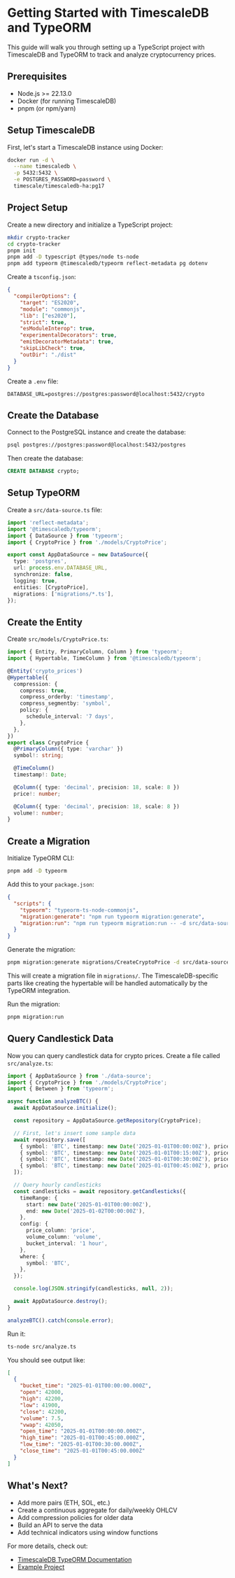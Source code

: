 # Getting Started with TimescaleDB and TypeORM

This guide will walk you through setting up a TypeScript project with TimescaleDB and TypeORM to track and analyze cryptocurrency prices.

## Prerequisites

- Node.js >= 22.13.0
- Docker (for running TimescaleDB)
- pnpm (or npm/yarn)

## Setup TimescaleDB

First, let's start a TimescaleDB instance using Docker:

```bash
docker run -d \
  --name timescaledb \
  -p 5432:5432 \
  -e POSTGRES_PASSWORD=password \
  timescale/timescaledb-ha:pg17
```

## Project Setup

Create a new directory and initialize a TypeScript project:

```bash
mkdir crypto-tracker
cd crypto-tracker
pnpm init
pnpm add -D typescript @types/node ts-node
pnpm add typeorm @timescaledb/typeorm reflect-metadata pg dotenv
```

Create a `tsconfig.json`:

```json
{
  "compilerOptions": {
    "target": "ES2020",
    "module": "commonjs",
    "lib": ["es2020"],
    "strict": true,
    "esModuleInterop": true,
    "experimentalDecorators": true,
    "emitDecoratorMetadata": true,
    "skipLibCheck": true,
    "outDir": "./dist"
  }
}
```

Create a `.env` file:

```env
DATABASE_URL=postgres://postgres:password@localhost:5432/crypto
```

## Create the Database

Connect to the PostgreSQL instance and create the database:

```bash
psql postgres://postgres:password@localhost:5432/postgres
```

Then create the database:

```sql
CREATE DATABASE crypto;
```

## Setup TypeORM

Create a `src/data-source.ts` file:

```typescript
import 'reflect-metadata';
import '@timescaledb/typeorm';
import { DataSource } from 'typeorm';
import { CryptoPrice } from './models/CryptoPrice';

export const AppDataSource = new DataSource({
  type: 'postgres',
  url: process.env.DATABASE_URL,
  synchronize: false,
  logging: true,
  entities: [CryptoPrice],
  migrations: ['migrations/*.ts'],
});
```

## Create the Entity

Create `src/models/CryptoPrice.ts`:

```typescript
import { Entity, PrimaryColumn, Column } from 'typeorm';
import { Hypertable, TimeColumn } from '@timescaledb/typeorm';

@Entity('crypto_prices')
@Hypertable({
  compression: {
    compress: true,
    compress_orderby: 'timestamp',
    compress_segmentby: 'symbol',
    policy: {
      schedule_interval: '7 days',
    },
  },
})
export class CryptoPrice {
  @PrimaryColumn({ type: 'varchar' })
  symbol!: string;

  @TimeColumn()
  timestamp!: Date;

  @Column({ type: 'decimal', precision: 18, scale: 8 })
  price!: number;

  @Column({ type: 'decimal', precision: 18, scale: 8 })
  volume!: number;
}
```

## Create a Migration

Initialize TypeORM CLI:

```bash
pnpm add -D typeorm
```

Add this to your `package.json`:

```json
{
  "scripts": {
    "typeorm": "typeorm-ts-node-commonjs",
    "migration:generate": "npm run typeorm migration:generate",
    "migration:run": "npm run typeorm migration:run -- -d src/data-source.ts"
  }
}
```

Generate the migration:

```bash
pnpm migration:generate migrations/CreateCryptoPrice -d src/data-source.ts
```

This will create a migration file in `migrations/`. The TimescaleDB-specific parts like creating the hypertable will be handled automatically by the TypeORM integration.

Run the migration:

```bash
pnpm migration:run
```

## Query Candlestick Data

Now you can query candlestick data for crypto prices. Create a file called `src/analyze.ts`:

```typescript
import { AppDataSource } from './data-source';
import { CryptoPrice } from './models/CryptoPrice';
import { Between } from 'typeorm';

async function analyzeBTC() {
  await AppDataSource.initialize();

  const repository = AppDataSource.getRepository(CryptoPrice);

  // First, let's insert some sample data
  await repository.save([
    { symbol: 'BTC', timestamp: new Date('2025-01-01T00:00:00Z'), price: 42000.0, volume: 1.5 },
    { symbol: 'BTC', timestamp: new Date('2025-01-01T00:15:00Z'), price: 42100.0, volume: 2.0 },
    { symbol: 'BTC', timestamp: new Date('2025-01-01T00:30:00Z'), price: 41900.0, volume: 1.8 },
    { symbol: 'BTC', timestamp: new Date('2025-01-01T00:45:00Z'), price: 42200.0, volume: 2.2 },
  ]);

  // Query hourly candlesticks
  const candlesticks = await repository.getCandlesticks({
    timeRange: {
      start: new Date('2025-01-01T00:00:00Z'),
      end: new Date('2025-01-02T00:00:00Z'),
    },
    config: {
      price_column: 'price',
      volume_column: 'volume',
      bucket_interval: '1 hour',
    },
    where: {
      symbol: 'BTC',
    },
  });

  console.log(JSON.stringify(candlesticks, null, 2));

  await AppDataSource.destroy();
}

analyzeBTC().catch(console.error);
```

Run it:

```bash
ts-node src/analyze.ts
```

You should see output like:

```json
[
  {
    "bucket_time": "2025-01-01T00:00:00.000Z",
    "open": 42000,
    "high": 42200,
    "low": 41900,
    "close": 42200,
    "volume": 7.5,
    "vwap": 42050,
    "open_time": "2025-01-01T00:00:00.000Z",
    "high_time": "2025-01-01T00:45:00.000Z",
    "low_time": "2025-01-01T00:30:00.000Z",
    "close_time": "2025-01-01T00:45:00.000Z"
  }
]
```

## What's Next?

- Add more pairs (ETH, SOL, etc.)
- Create a continuous aggregate for daily/weekly OHLCV
- Add compression policies for older data
- Build an API to serve the data
- Add technical indicators using window functions

For more details, check out:

- [TimescaleDB TypeORM Documentation](https://github.com/timescale/timescaledb-ts/tree/main/packages/typeorm)
- [Example Project](https://github.com/timescale/timescaledb-ts/tree/main/examples/node-typeorm)

